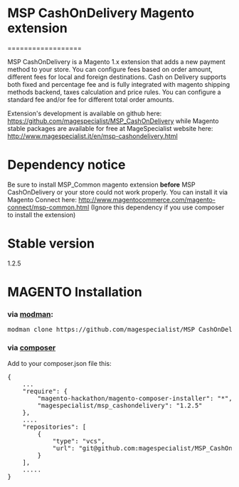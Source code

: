 # MSP CashOnDelivery Magento extension
==================

MSP CashOnDelivery is a Magento 1.x extension that adds a new payment method to your store. 
 You can configure fees based on order amount, different fees for local and foreign destinations.
 Cash on Delivery supports both fixed and percentage fee and is fully integrated with magento shipping methods backend, 
 taxes calculation and price rules.
 You can configure a standard fee and/or fee for different total order amounts.

Extension's development is available on github here:
https://github.com/magespecialist/MSP_CashOnDelivery
while Magento stable packages are available for free at MageSpecialist website here:  
http://www.magespecialist.it/en/msp-cashondelivery.html

# Dependency notice
Be sure to install MSP_Common magento extension **before** MSP CashOnDelivery or your store could not work properly.
You can install it via Magento Connect here: http://www.magentocommerce.com/magento-connect/msp-common.html
(Ignore this dependency if you use composer to install the extension)

# Stable version

1.2.5

# MAGENTO Installation

### via [modman](https://github.com/colinmollenhour/modman):
<pre>
modman clone https://github.com/magespecialist/MSP_CashOnDelivery
</pre>

### via [composer](https://getcomposer.org/download/)
Add to your composer.json file this:
<pre>
{
    ...
    "require": {
        "magento-hackathon/magento-composer-installer": "*",
        "magespecialist/msp_cashondelivery": "1.2.5"
    },
    ....
    "repositories": [
        {
            "type": "vcs",
            "url": "git@github.com:magespecialist/MSP_CashOnDelivery.git"
        }
    ],
    .....
}</pre>
